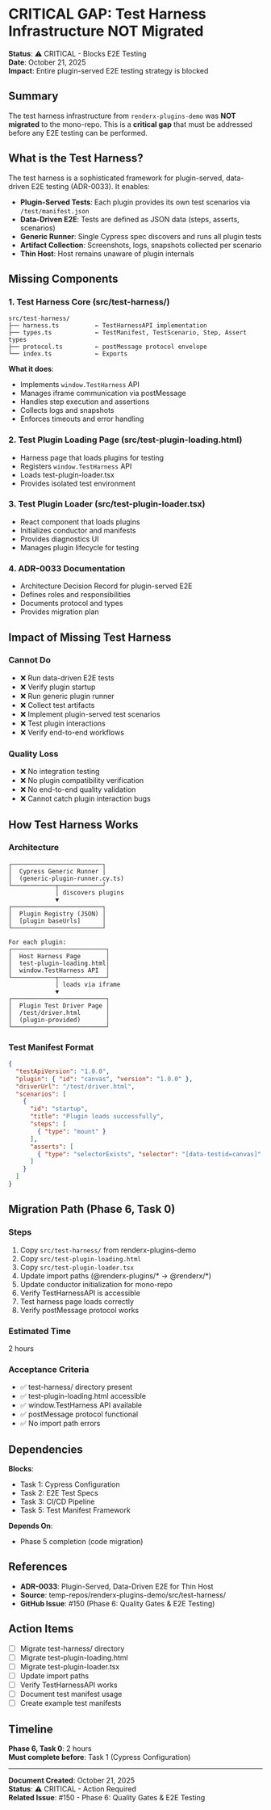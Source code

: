 # CRITICAL GAP: Test Harness Infrastructure NOT Migrated

**Status**: ⚠️ CRITICAL - Blocks E2E Testing  
**Date**: October 21, 2025  
**Impact**: Entire plugin-served E2E testing strategy is blocked

## Summary

The test harness infrastructure from `renderx-plugins-demo` was **NOT migrated** to the mono-repo. This is a **critical gap** that must be addressed before any E2E testing can be performed.

## What is the Test Harness?

The test harness is a sophisticated framework for plugin-served, data-driven E2E testing (ADR-0033). It enables:

- **Plugin-Served Tests**: Each plugin provides its own test scenarios via `/test/manifest.json`
- **Data-Driven E2E**: Tests are defined as JSON data (steps, asserts, scenarios)
- **Generic Runner**: Single Cypress spec discovers and runs all plugin tests
- **Artifact Collection**: Screenshots, logs, snapshots collected per scenario
- **Thin Host**: Host remains unaware of plugin internals

## Missing Components

### 1. Test Harness Core (src/test-harness/)
```
src/test-harness/
├── harness.ts          ← TestHarnessAPI implementation
├── types.ts            ← TestManifest, TestScenario, Step, Assert types
├── protocol.ts         ← postMessage protocol envelope
└── index.ts            ← Exports
```

**What it does**:
- Implements `window.TestHarness` API
- Manages iframe communication via postMessage
- Handles step execution and assertions
- Collects logs and snapshots
- Enforces timeouts and error handling

### 2. Test Plugin Loading Page (src/test-plugin-loading.html)
- Harness page that loads plugins for testing
- Registers `window.TestHarness` API
- Loads test-plugin-loader.tsx
- Provides isolated test environment

### 3. Test Plugin Loader (src/test-plugin-loader.tsx)
- React component that loads plugins
- Initializes conductor and manifests
- Provides diagnostics UI
- Manages plugin lifecycle for testing

### 4. ADR-0033 Documentation
- Architecture Decision Record for plugin-served E2E
- Defines roles and responsibilities
- Documents protocol and types
- Provides migration plan

## Impact of Missing Test Harness

### Cannot Do
- ❌ Run data-driven E2E tests
- ❌ Verify plugin startup
- ❌ Run generic plugin runner
- ❌ Collect test artifacts
- ❌ Implement plugin-served test scenarios
- ❌ Test plugin interactions
- ❌ Verify end-to-end workflows

### Quality Loss
- ❌ No integration testing
- ❌ No plugin compatibility verification
- ❌ No end-to-end quality validation
- ❌ Cannot catch plugin interaction bugs

## How Test Harness Works

### Architecture
```
┌─────────────────────────┐
│  Cypress Generic Runner │
│  (generic-plugin-runner.cy.ts)
└────────────┬────────────┘
             │ discovers plugins
             ▼
┌─────────────────────────┐
│  Plugin Registry (JSON) │
│  [plugin baseUrls]      │
└─────────────────────────┘

For each plugin:
┌──────────────────────────┐
│  Host Harness Page       │
│  test-plugin-loading.html│
│  window.TestHarness API  │
└────────────┬─────────────┘
             │ loads via iframe
             ▼
┌──────────────────────────┐
│  Plugin Test Driver Page │
│  /test/driver.html       │
│  (plugin-provided)       │
└──────────────────────────┘
```

### Test Manifest Format
```json
{
  "testApiVersion": "1.0.0",
  "plugin": { "id": "canvas", "version": "1.0.0" },
  "driverUrl": "/test/driver.html",
  "scenarios": [
    {
      "id": "startup",
      "title": "Plugin loads successfully",
      "steps": [
        { "type": "mount" }
      ],
      "asserts": [
        { "type": "selectorExists", "selector": "[data-testid=canvas]" }
      ]
    }
  ]
}
```

## Migration Path (Phase 6, Task 0)

### Steps
1. Copy `src/test-harness/` from renderx-plugins-demo
2. Copy `src/test-plugin-loading.html`
3. Copy `src/test-plugin-loader.tsx`
4. Update import paths (@renderx-plugins/* → @renderx/*)
5. Update conductor initialization for mono-repo
6. Verify TestHarnessAPI is accessible
7. Test harness page loads correctly
8. Verify postMessage protocol works

### Estimated Time
2 hours

### Acceptance Criteria
- ✅ test-harness/ directory present
- ✅ test-plugin-loading.html accessible
- ✅ window.TestHarness API available
- ✅ postMessage protocol functional
- ✅ No import path errors

## Dependencies

**Blocks**:
- Task 1: Cypress Configuration
- Task 2: E2E Test Specs
- Task 3: CI/CD Pipeline
- Task 5: Test Manifest Framework

**Depends On**:
- Phase 5 completion (code migration)

## References

- **ADR-0033**: Plugin-Served, Data-Driven E2E for Thin Host
- **Source**: temp-repos/renderx-plugins-demo/src/test-harness/
- **GitHub Issue**: #150 (Phase 6: Quality Gates & E2E Testing)

## Action Items

- [ ] Migrate test-harness/ directory
- [ ] Migrate test-plugin-loading.html
- [ ] Migrate test-plugin-loader.tsx
- [ ] Update import paths
- [ ] Verify TestHarnessAPI works
- [ ] Document test manifest usage
- [ ] Create example test manifests

## Timeline

**Phase 6, Task 0**: 2 hours  
**Must complete before**: Task 1 (Cypress Configuration)

---

**Document Created**: October 21, 2025  
**Status**: ⚠️ CRITICAL - Action Required  
**Related Issue**: #150 - Phase 6: Quality Gates & E2E Testing

